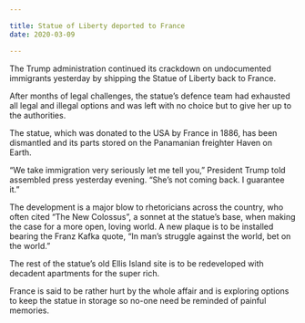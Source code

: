 ```yaml
---

title: Statue of Liberty deported to France
date: 2020-03-09

---
```


The Trump administration continued its crackdown on undocumented immigrants yesterday by shipping the Statue of Liberty back to France.

After months of legal challenges, the statue’s defence team had exhausted all legal and illegal options and was left with no choice but to give her up to the authorities.

The statue, which was donated to the USA by France in 1886, has been dismantled and its parts stored on the Panamanian freighter Haven on Earth.

“We take immigration very seriously let me tell you,” President Trump told assembled press yesterday evening. “She’s not coming back. I guarantee it.”

The development is a major blow to rhetoricians across the country, who often cited “The New Colossus”, a sonnet at the statue’s base, when making the case for a more open, loving world. A new plaque is to be installed bearing the Franz Kafka quote, “In man’s struggle against the world, bet on the world.”

The rest of the statue’s old Ellis Island site is to be redeveloped with decadent apartments for the super rich.

France is said to be rather hurt by the whole affair and is exploring options to keep the statue in storage so no-one need be reminded of painful memories.